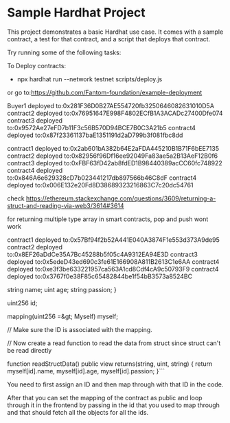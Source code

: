 # Sample Hardhat Project

This project demonstrates a basic Hardhat use case. It comes with a sample contract, a test for that contract, and a script that deploys that contract.

Try running some of the following tasks:

To Deploy contracts:
* npx hardhat run --network testnet scripts/deploy.js

or go to:https://github.com/Fantom-foundation/example-deployment

Buyer1 deployed to:0x281F36D0B27AE554720fb3250646082631010D5A
contract2 deployed to:0x76951647E998F4802ECfB1A3ACADc27400Dfe074
contract3 deployed to:0x9572Ae27eFD7b11F3c56B570D94BCE7B0C3A21b5
contract4 deployed to:0x87f23361137baE1351191d2aD799b3f081fbc8dd


contract1 deployed to:0x2ab601bA382b64E2aFDA445210B1B71F6bEE7135
contract2 deployed to:0x82956f96Df16ee92049Fa83ae5a2B13AeF12B0f6
contract3 deployed to:0xFBF63fD42ab8fdED1B98440389acCC60fc748922
contract4 deployed to:0x846A6e629328cD7b023441217db897566b46C8dF
contract4 deployed to:0x006E132e20Fd8D38689323216863C7c20dc54761

check https://ethereum.stackexchange.com/questions/3609/returning-a-struct-and-reading-via-web3/3614#3614

for returning multiple type array in smart contracts, pop and push wont work

contract1 deployed to:0x57Bf94f2b52A441E040A3874F1e553d373A9de95
contract2 deployed to:0x8EF26aDdCe35A7Bc45288b5f05c4A9312EA94E3D
contract3 deployed to:0x5edeD43ed690c3fe61E166908A811B2613C1e6AA
contract4 deployed to:0xe3f3be633221957ca563A1cd8Cdf4cA9c50793F9
contract4 deployed to:0x3767f0e38F85c65482844be1f54bB3573a8524BC




string name;
uint age;
string passion;
}

uint256 id;

mapping(uint256 =&amp;gt; Myself) myself;

// Make sure the ID is associated with the mapping.

// Now create a read function to read the data from struct since struct can&#039;t be read directly

function readStructData() public view returns(string, uint, string) {
return myself[id].name, myself[id].age, myself[id].passion;
}```


You need to first assign an ID and then map through with that ID in the code.

After that you can set the mapping of the contract as public and loop through it in the frontend by passing in the id that you used to map through and that should fetch all the objects for all the ids.
